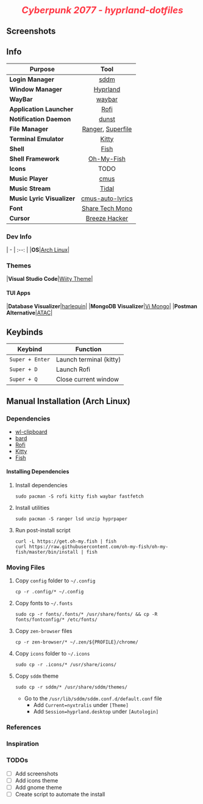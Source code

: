 <h2 align="center">
 <b style="font-size:24px;line-height:24px;vertical-align:middle; color: #ff3845;"><i>Cyberpunk 2077 - hyprland-dotfiles</i></b>
</h2>

## Screenshots

## Info

| Purpose                    |                                             Tool                                              |
| -------------------------- | :-------------------------------------------------------------------------------------------: |
| **Login Manager**          |                             [sddm](https://github.com/sddm/sddm)                              |
| **Window Manager**         |                               [Hyprland](https://hyprland.org/)                               |
| **WayBar**                 |                          [waybar](https://github.com/Alexays/Waybar)                          |
| **Application Launcher**   |                             [Rofi](https://github.com/lbonn/rofi)                             |
| **Notification Daemon**    |                        [dunst](https://github.com/dunst-project/dunst)                        |
| **File Manager**           | [Ranger](https://github.com/ranger/ranger), [Superfile](https://github.com/yorukot/superfile) |
| **Terminal Emulator**      |                         [Kitty](https://github.com/kovidgoyal/kitty)                          |
| **Shell**                  |                       [Fish](https://github.com/fish-shell/fish-shell)                        |
| **Shell Framework**        |                    [Oh-My-Fish](https://github.com/oh-my-fish/oh-my-fish)                     |
| **Icons**                  |                                             TODO                                              |
| **Music Player**           |                             [cmus](https://github.com/cmus/cmus)                              |
| **Music Stream**           |                                  [Tidal](https://tidal.com/)                                  |
| **Music Lyric Visualizer** |                [cmus-auto-lyrics](https://github.com/mzivic7/cmus-auto-lyrics)                |
| **Font**                   |             [Share Tech Mono](https://fonts.google.com/specimen/Share+Tech+Mono)              |
| **Cursor**                 |           [Breeze Hacker](https://github.com/clayrisser/breeze-hacked-cursor-theme)           |

### Dev Info

| - | :--: |
|**OS**|[Arch Linux](https://archlinux.org/)|

### Themes

|**Visual Studio Code**|[Wiity Theme](https://marketplace.visualstudio.com/items/?itemName=puszkarek.wiity-vscode-theme)|

#### TUI Apps

|**Database Visualizer**|[harlequin](https://harlequin.sh/)|
|**MongoDB Visualizer**|[Vi Mongo](https://www.vi-mongo.com/)|
|**Postman Alternative**|[ATAC](https://github.com/Julien-cpsn/ATAC)|

## Keybinds

| Keybind         | Function                |
| --------------- | ----------------------- |
| `Super + Enter` | Launch terminal (kitty) |
| `Super + D`     | Launch Rofi             |
| `Super + Q`     | Close current window    |

## Manual Installation (Arch Linux)

### Dependencies

- [wl-clipboard](https://github.com/bugaevc/wl-clipboard)
- [bard](https://github.com/Puszkarek/bard)
- [Rofi](https://github.com/davatorium/rofi/blob/next/INSTALL.md)
- [Kitty](ttps://github.com/kovidgoyal/kitty)
- [Fish](https://github.com/oh-my-fish/oh-my-fish)

#### Installing Dependencies

1. Install dependencies
   ```
   sudo pacman -S rofi kitty fish waybar fastfetch
   ```
1. Install utilities
   ```
   sudo pacman -S ranger lsd unzip hyprpaper
   ```
1. Run post-install script
   ```
   curl -L https://get.oh-my.fish | fish
   curl https://raw.githubusercontent.com/oh-my-fish/oh-my-fish/master/bin/install | fish
   ```

### Moving Files

1. Copy `config` folder to `~/.config`
   ```
   cp -r .config/* ~/.config
   ```
1. Copy fonts to `~/.fonts`
   ```
   sudo cp -r fonts/.fonts/* /usr/share/fonts/ && cp -R fonts/fontconfig/* /etc/fonts/
   ```
1. Copy `zen-browser` files
   ```
   cp -r zen-browser/* ~/.zen/${PROFILE}/chrome/
   ```
1. Copy `icons` folder to `~/.icons`
   ```
   sudo cp -r .icons/* /usr/share/icons/
   ```
1. Copy `sddm` theme
   ```
   sudo cp -r sddm/* /usr/share/sddm/themes/
   ```
   - Go to the `/usr/lib/sddm/sddm.conf.d/default.conf` file
     - Add `Current=nyxtralis` under `[Theme]`
     - Add `Session=hyprland.desktop` under `[Autologin]`

### References

### Inspiration

### TODOs

- [ ] Add screenshots
- [ ] Add icons theme
- [ ] Add gnome theme
- [ ] Create script to automate the install
